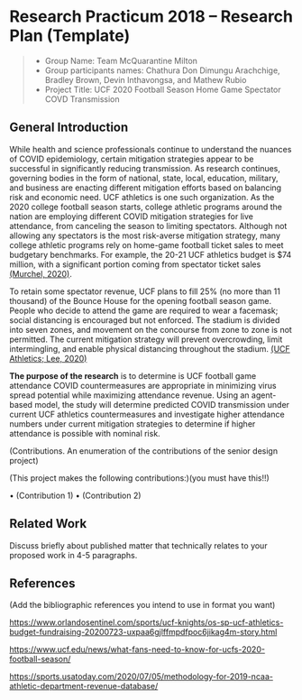 # Research Practicum 2018 – Research Plan (Template)


> * Group Name: Team McQuarantine Milton
> * Group participants names: Chathura Don Dimungu Arachchige, Bradley Brown, Devin Inthavongsa, and Mathew Rubio
> * Project Title: UCF 2020 Football Season Home Game Spectator COVD Transmission 

## General Introduction

While health and science professionals continue to understand the nuances of COVID epidemiology, 
certain mitigation strategies appear to be successful in significantly reducing transmission. 
As research continues, governing bodies in the form of national, state, local, education, military, 
and business are enacting different mitigation efforts based on balancing risk and economic need. 
UCF athletics is one such organization. As the 2020 college football season starts, 
college athletic programs around the nation are employing different COVID mitigation strategies for live attendance, 
from canceling the season to limiting spectators. 
Although not allowing any spectators is the most risk-averse mitigation strategy, 
many college athletic programs rely on home-game football ticket sales to meet budgetary benchmarks. 
For example, the 20-21 UCF athletics budget is $74 million, 
with a significant portion coming from spectator ticket sales 
[(Murchel, 2020)](https://www.orlandosentinel.com/sports/ucf-knights/os-sp-ucf-athletics-budget-fundraising-20200723-uxpaa6gjlffmpdfpoc6jikag4m-story.html).

To retain some spectator revenue, UCF plans to fill 25% (no more than 11 thousand) of the Bounce House for the opening football season game. 
People who decide to attend the game are required to wear a facemask; social distancing is encouraged but not enforced. 
The stadium is divided into seven zones, and movement on the concourse from zone to zone is not permitted. 
The current mitigation strategy will prevent overcrowding, limit intermingling, and enable physical distancing throughout the stadium.
[(UCF Athletics; Lee, 2020)](https://www.ucf.edu/news/what-fans-need-to-know-for-ucfs-2020-football-season/)

**The purpose of the research** is to determine is UCF football game attendance COVID countermeasures are appropriate 
in minimizing virus spread potential while maximizing attendance revenue. Using an agent-based model, 
the study will determine predicted COVID transmission under current UCF athletics countermeasures and investigate 
higher attendance numbers under current mitigation strategies to determine if higher attendance is possible with 
nominal risk.


(Contributions. An enumeration of the contributions of the senior design project)

(This project makes the following contributions:)(you must have this!!)

•	(Contribution 1)
•	(Contribution 2)


## Related Work

Discuss briefly about published matter that technically relates to your proposed work in 4-5 paragraphs.

## References 
(Add the bibliographic references you intend to use in format you want)

https://www.orlandosentinel.com/sports/ucf-knights/os-sp-ucf-athletics-budget-fundraising-20200723-uxpaa6gjlffmpdfpoc6jikag4m-story.html

https://www.ucf.edu/news/what-fans-need-to-know-for-ucfs-2020-football-season/

https://sports.usatoday.com/2020/07/05/methodology-for-2019-ncaa-athletic-department-revenue-database/





